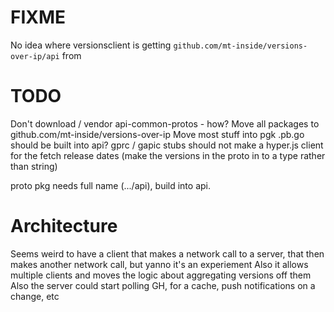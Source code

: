 # FIXME
No idea where versionsclient is getting `github.com/mt-inside/versions-over-ip/api` from

# TODO
Don't download / vendor api-common-protos - how?
Move all packages to github.com/mt-inside/versions-over-ip
Move most stuff into pgk
.pb.go should be built into api? gprc / gapic stubs should not
make a hyper.js client for the fetch
release dates (make the versions in the proto in to a type rather than string)

proto pkg needs full name (.../api), build into api.

# Architecture
Seems weird to have a client that makes a network call to a server, that then makes another network call, but yanno it's an experiement
Also it allows multiple clients and moves the logic about aggregating versions off them
Also the server could start polling GH, for a cache, push notifications on a change, etc
